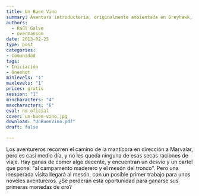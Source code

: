 ```yaml
---
title: Un Buen Vino
summary: Aventura introductoria, originalmente ambientada en Greyhawk, adaptada a Aventuras en la Marca del Este.
authors:
  - Raúl Galve
  - overmanson
date: 2013-02-25
type: post
categories:
- Comunidad
tags:
- Iniciación
- Oneshot
minlevels: "1"
maxlevels: "1"
prices: gratis
session: "1"
mincharacters: "4"
maxcharacters: "6"
eval: no oficial
cover: un-buen-vino.jpg
download: "UnBuenVino.pdf"
draft: false

---
```


Los aventureros recorren el camino de la mantícora en dirección a Marvalar, pero es casi medio día, y no les queda ninguna de esas secas raciones de viaje. Hay ganas de comer algo decente, y encuentran un desvío y un cartel que pone: "al campamento maderero y el mesón del tronco". Pero una inesperada visita llegará al mesón, con un posible primer trabajo para unos noveles aventureros. ¿Se perderán esta oportunidad para ganarse sus primeras monedas de oro?
